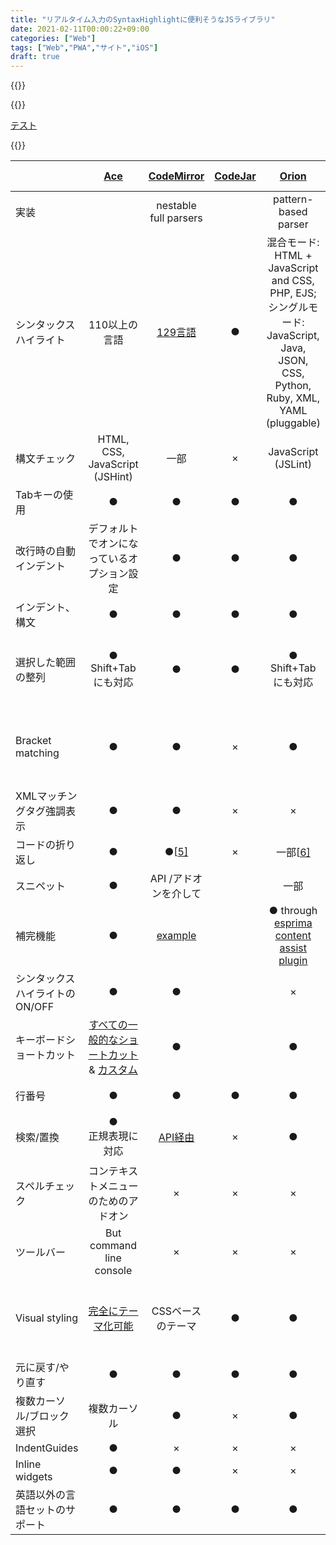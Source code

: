 ```yaml
---
title: "リアルタイム入力のSyntaxHighlightに便利そうなJSライブラリ"
date: 2021-02-11T00:00:22+09:00
categories: ["Web"]
tags: ["Web","PWA","サイト","iOS"]
draft: true
---
```




{{<ad>}}

{{<html>}}

[テスト](aa)

{{</html>}}



|                                |      [Ace](https://en.wikipedia.org/wiki/Ace_(editor))       |    [CodeMirror](https://en.wikipedia.org/wiki/CodeMirror)    | [CodeJar](https://medv.io/codejar/) | [Orion](https://en.wikipedia.org/wiki/List_of_Eclipse_projects#Top-level_sub-projects) | [CodePress](https://en.wikipedia.org/w/index.php?title=CodePress&action=edit&redlink=1) | [CodeTextArea](https://en.wikipedia.org/w/index.php?title=CodeTextArea&action=edit&redlink=1) | [EditArea](https://en.wikipedia.org/w/index.php?title=EditArea&action=edit&redlink=1) | [Helene](https://en.wikipedia.org/w/index.php?title=Helene_(software)&action=edit&redlink=1) | [markItUp!](https://en.wikipedia.org/w/index.php?title=MarkItUp!&action=edit&redlink=1) | [MDK-Editor](https://en.wikipedia.org/w/index.php?title=MDK-Editor&action=edit&redlink=1) |
| :----------------------------- | :----------------------------------------------------------: | :----------------------------------------------------------: | :---------------------------------: | :----------------------------------------------------------: | :----------------------------------------------------------: | :----------------------------------------------------------: | :----------------------------------------------------------: | :----------------------------------------------------------: | :----------------------------------------------------------: | :----------------------------------------------------------: |
| 実装                           |                                                              |                    nestable full parsers                     |                                     |                     pattern-based parser                     |                     pattern-based parser                     |                                                              |                                                              |                                                              |                                                              |                           parsers                            |
| シンタックスハイライト         |                        110以上の言語                         |            [129言語](http://codemirror.net/mode)             |                  ●                  | 混合モード: HTML + JavaScript and CSS, PHP, EJS;<br /> シングルモード: JavaScript, Java, JSON, CSS, Python, Ruby, XML, YAML (pluggable) | 制限付き混合モード: HTML + JavaScript (no CSS), PHP + HTML (no JavaScript or CSS), Java, Perl, SQL |                        キーワードのみ                        | [only one language at a time](http://www.cdolivet.com/index.php?page%3DeditArea): Perl, PHP, CSS, Javascript, Python, HTML, XML, VB, C, CPP, SQL, Pascal, Basic, Brainf*ck |                             PHP                              |                              ×                               | 混合モード: PHP + HTML + JavaScript + CSS, シングルモード: PHP, Javascript, CSS, XML; 拡張可能 |
| 構文チェック                   |                HTML, CSS, JavaScript (JSHint)                |                             一部                             |                  ×                  |                     JavaScript (JSLint)                      |                              ×                               |                                                              |                                                              |                              ×                               |                                                              |                  HTML, JavaScript (JSLint)                   |
| Tabキーの使用                  |                              ●                               |                              ●                               |                  ●                  |                              ●                               |                             一部                             |                                                              |                              ●                               |                                                              |                                                              |                              ●                               |
| 改行時の自動インデント         |          デフォルトでオンになっているオプション設定          |                              ●                               |                  ●                  |                              ●                               |                             僅少                             |                              ×                               |                              ●                               |                   -<br />(Enterが押せない)                   |                              ×                               |                              ●                               |
| インデント、構文               |                              ●                               |                              ●                               |                  ●                  |                              ●                               |                                                              |                                                              |                              ×                               |                                                              |                                                              |                              ×                               |
| 選択した範囲の整列             |                   ●<br />Shift+Tabにも対応                   |                              ●                               |                  ●                  |                   ●<br />Shift+Tabにも対応                   |                              ×                               |                                                              |                   ●<br />Shift+Tabにも対応                   |                                                              |                                                              |        ●<br />Shift+Tab、コンテキストメニューにも対応        |
| Bracket matching               |                              ●                               |                              ●                               |                  ×                  |                              ●                               | [マウスオーバーブラケットマッチングの実装が存在する](https://en.wikipedia.org/wiki/Wikipedia:Citation_needed) |                   Ctrl+B; 角括弧の一致なし                   |                                                              |                                                              |                              ×                               |                一致する [{<>}] を常に強調表示                |
| XMLマッチングタグ強調表示      |                              ●                               |                              ●                               |                  ×                  |                              ×                               |                              ×                               |                                                              |                                                              |                                                              |                                                              |                              ●                               |
| コードの折り返し               |                              ●                               | ●[[5\]](https://en.wikipedia.org/wiki/Comparison_of_JavaScript-based_source_code_editors#cite_×te-5) |                  ×                  | 一部[[6\]](https://en.wikipedia.org/wiki/Comparison_of_JavaScript-based_source_code_editors#cite_×te-6) |                              ×                               |                              ×                               |                              ×                               |                              ×                               |                              ×                               |                              ×                               |
| スニペット                     |                              ●                               |                    API /アドオンを介して                     |                                     |                             一部                             |                        'for' OR 'if'                         |                              ×                               |                              ●                               |                              ×                               |                              ●                               |                          JavaScript                          |
| 補完機能                       |                              ●                               |     [example](http://codemirror.net/demo/complete.html)      |                                     | ● through [esprima content assist plugin](http://contraptionsforprogramming.blogspot.ca/2012/02/better-javascript-content-assist-in.html) |                              ×                               |                                                              | [●](https://en.wikipedia.org/wiki/Wikipedia:Citation_needed) |                                                              |                              ×                               |                    CSS, HTML, JavaScript                     |
| シンタックスハイライトのON/OFF |                              ●                               |                              ●                               |                                     |                              ×                               |                                                              |                                                              | [last example in demo](http://www.cdolivet.com/editarea/editarea/exemples/exemple_full.html) |                                                              |                              -                               |                        テキストモード                        |
| キーボードショートカット       | [すべての一般的なショートカット](https://wiki.mozilla.org/Labs/Bespin/UserGuide#Keyboard_Shortcuts) & [カスタム](https://wiki.mozilla.org/Labs/Bespin/Tips#Want_custom_keybindings.3F) |                              ●                               |                                     |                              ●                               |                                                              |                                                              |        一部 common used: Ctrl+f, Ctrl+g,Ctrl+z,Ctrl+y        |                                                              |                              ●                               |                   ●<br/>(IE7ではF1未対応)                    |
| 行番号                         |                              ●                               |                              ●                               |                  ●                  |                              ●                               |                              ●                               |                              ●                               |                              ●                               |                              ●                               |                              ×                               |                     マウス選択をサポート                     |
| 検索/置換                      |                    ●<br />正規表現に対応                     |      [API経由](http://codemirror.net/demo/search.html)       |                  ×                  |                              ●                               |                                                              |                              ×                               |                       ツールバーボタン                       |                                                              |                                                              |                  スタジオ用のAPIがあります                   |
| スペルチェック                 |             コンテキストメニューのためのアドオン             |                              ×                               |                  ×                  |                              ×                               |                        ブラウザベース                        |                              -                               |                        ブラウザベース                        |                              -                               |                        ブラウザベース                        |                              ×                               |
| ツールバー                     |                   But command line console                   |                              ×                               |                  ×                  |                              ×                               |                                                              |                              ×                               |                              ●                               |                              ×                               |                              ●                               |                              ×                               |
| Visual styling                 | [完全にテーマ化可能](https://wiki.mozilla.org/Labs/Bespin/UserGuide#Themes) |                      CSSベースのテーマ                       |                  ●                  |                              ●                               |                                                              |                    font-type と font-size                    |                                                              |                                                              |                                                              |          2つのfont-sizeを持つ5つのスタイルから選択           |
| 元に戻す/やり直す              |                              ●                               |                              ●                               |                  ●                  |                              ●                               |                              ●                               |                                                              |                              ●                               |                                                              |                                                              | [差分元に戻す](https://en.wikipedia.org/w/index.php?title=Differential_Undo&action=edit&redlink=1) |
| 複数カーソル/ブロック選択      |                         複数カーソル                         |                              ●                               |                  ×                  |                              ●                               |                              ×                               |                              ×                               |                              ×                               |                              ×                               |                              ×                               |                              ×                               |
| IndentGuides                   |                              ●                               |                              ×                               |                  ×                  |                              ×                               |                              ×                               |                              ×                               |                              ×                               |                              ×                               |                              ×                               |                              ×                               |
| Inline widgets                 |                              ●                               |                              ●                               |                  ×                  |                              ×                               |                              ×                               |                              ×                               |                              ×                               |                              ×                               |                              ×                               |                              ×                               |
| 英語以外の言語セットのサポート |                              ●                               |                              ●                               |                  ●                  |                              ●                               |                                                              |                                                              |                                                              |                                                              |                                                              |                              ×                               |